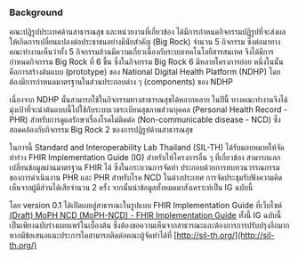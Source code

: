 ### Background

คณะปฏิรูปประเทศด้านสาธารณสุข และหน่วยงานที่เกี่ยวข้อง ได้มีการกำหนดกิจกรรมปฏิรูปที่จะส่งผลให้เกิดการเปลี่ยนแปลงต่อประชาชนอย่างมีนัยสำคัญ (Big Rock) จำนวน 5 กิจกรรม ซึ่งต่อมาทางคณะทำงานเห็นว่าทั้ง 5 กิจกรรมล้วนมีความเกี่ยวเนื่องกับระบบเทคโนโลยีสารสนเทศ จึงได้มีการกำหนดกิจกรรม Big Rock ที่ 6 ขึ้น ซึ่งในกิจกรรม Big Rock 6 มีหลายโครงการย่อย หนึ่งในนั้นคือการสร้างต้นแบบ (prototype) ของ National Digital Health Platform (NDHP) โดยต้องมีการกำหนดมาตรฐานในส่วนประกอบต่าง ๆ (components) ของ NDHP

เนื่องจาก NDHP นั้นสามารถใช้ในกิจกรรมทางสาธารณสุขได้หลากหลาย ในปีนี้ ทางคณะทำงานจึงได้มุ่งเป้าที่จะนำต้นแบบนี้ไปใช้กับระบบเวชระเบียนสุขภาพส่วนบุคคล (Personal Health Record - PHR) สำหรับการดูแลรักษาเรื่องโรคไม่ติดต่อ (Non-communicable disease - NCD) ซึ่งสอดคล้องกับกิจกรรม Big Rock 2 ของการปฏิรูปด้านสาธารณสุข

ในการนี้ Standard and Interoperability Lab Thailand (SIL-TH) ได้รับมอบหมายให้จัดทำร่าง FHIR Implementation Guide (IG) สำหรับให้โครงการอื่น ๆ ที่เกี่ยวข้อง สามารถแลกเปลี่ยนข้อมูลผ่านมาตรฐาน FHIR ได้ ซึ่งในกระบวนการจัดทำ ประกอบด้วยการทบทวนวรรณกรรมของการดำเนินงาน PHR และ PHR สำหรับโรค NCD ในต่างประเทศ การจัดประชุมรับฟังความคิดเห็นจากผู้มีส่วนได้เสียจำนวน 2 ครั้ง จากนั้นนำข้อมูลทั้งหมดมาสังเคราะห์เป็น IG ฉบับนี้

โดย version 0.1 ได้เปิดเผยสู่สาธารณะในรูปแบบ FHIR Implementation Guide ที่เว็บไซต์ [(Draft) MoPH NCD (MoPH-NCD) - FHIR Implementation Guide](https://fhir-ig.sil-th.org/mophncd/) ทั้งนี้ IG ฉบับนี้เป็นเพียงฉบับร่างเผยแพร่ในเบื้องต้น ซึ่งต้องขอความเห็นจากสาธารณะและต้องการการปรับปรุงอีกมาก หากมีข้อเสนอแนะประการใดสามารถติดต่อคณะผู้จัดทำได้ที่ [http://sil-th.org/](http://sil-th.org/)
<br />
<br />
